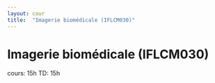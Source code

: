 ```yaml
---
layout: cour
title:  "Imagerie biomédicale (IFLCM030)"
---
```


# Imagerie biomédicale (IFLCM030)
cours: 15h TD: 15h